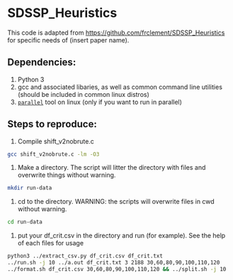 # SDSSP_Heuristics

This code is adapted from <https://github.com/frclement/SDSSP_Heuristics> for specific needs of (insert paper name). 

## Dependencies:
1. Python 3
1. gcc and associated libaries, as well as common command line utilities (should be included in common linux distros)
1. [`parallel`](https://manpages.ubuntu.com/manpages/jammy/man1/parallel.1.html) tool on linux (only if you want to run in parallel)


## Steps to reproduce:
1. Compile shift_v2nobrute.c
```bash
gcc shift_v2nobrute.c -lm -O3
```
1. Make a directory. The script will litter the directory with files and overwrite things without warning. 
```bash
mkdir run-data
```
1. cd to the directory. WARNING: the scripts will overwrite files in cwd without warning.
```bash
cd run-data
```
1. put your df_crit.csv in the directory and run (for example). See the help of each files for usage
```bash
python3 ../extract_csv.py df_crit.csv df_crit.txt
../run.sh -j 10 ../a.out df_crit.txt 3 2188 30,60,80,90,100,110,120
../format.sh df_crit.csv 30,60,80,90,100,110,120 && ../split.sh -j 10 ../a.out 3 30,60,80,90,100,110,120
```

